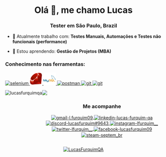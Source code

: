 <h1 align="center">Olá 👋, me chamo Lucas</h1>
<h3 align="center">Tester em São Paulo, Brazil</h3>

- 🔭 Atualmente trabalho com: **Testes Manuais, Automações e Testes não funcionais (performance)**

- 🌱 Estou aprendendo: **Gestão de Projetos (MBA)**

<h3 align="left">Conhecimento nas ferramentas:</h3>
<p align="left">
<a href="https://www.selenium.dev" target="_blank" rel="noreferrer"> <img src="https://raw.githubusercontent.com/detain/svg-logos/780f25886640cef088af994181646db2f6b1a3f8/svg/selenium-logo.svg" alt="selenium" width="40" height="40"/> </a>
<a href="https://www.ruby-lang.org/en/" target="_blank" rel="noreferrer"> <img src="https://raw.githubusercontent.com/devicons/devicon/master/icons/ruby/ruby-original.svg" alt="ruby" width="40" height="40"/> </a>
<a href="https://www.mysql.com/" target="_blank" rel="noreferrer"> <img src="https://raw.githubusercontent.com/devicons/devicon/master/icons/mysql/mysql-original-wordmark.svg" alt="mysql" width="40" height="40"/> </a>
<a href="https://postman.com" target="_blank" rel="noreferrer"> <img src="https://www.vectorlogo.zone/logos/getpostman/getpostman-icon.svg" alt="postman" width="40" height="40"/> </a>   
<a href="https://git-scm.com/" target="_blank" rel="noreferrer"> <img src="https://www.vectorlogo.zone/logos/git-scm/git-scm-icon.svg" alt="git" width="40" height="40"/> </a>
<a href="https://jmeter.apache.org//" target="_blank" rel="noreferrer"> <img src="https://jmeter.apache.org/images/jmeter_square.svg" alt="git" width="40" height="40"/> </a>
</p>



<img align="left" src="https://github-readme-stats.vercel.app/api?username=lucasfurquimqa&show_icons=true&locale=pt-br&theme=midnight-purple" alt="lucasfurquimqa" height="160"/>
<img src="https://github-readme-stats.vercel.app/api/top-langs/?username=lucasfurquimqa&layout=compact&langs_count=7&theme=midnight-purple&locale=pt-br" height="160" />


<h3 align="center">Me acompanhe</h3>
  <p align="center">
    <a href ="mailto:l.furquim09@gmail.com" target="_blank">
      <img align="center" src="https://img.shields.io/badge/-Gmail-%23333?style=for-the-badge&logo=gmail&logoColor=white" alt="gmail-l.furquim09" target="_blank" />
    </a>
    <a href="https://linkedin.com/in/lucas-furquim-qa" >
      <img align="center" src="https://img.shields.io/badge/LinkedIn-0077B5?style=for-the-badge&logo=linkedin&logoColor=white" alt="linkedin-lucas-furquim-qa" target="blank" />
    </a>
    <a href="https://discord.gg/Zsxwn5SQX5" >
      <img align="center" src="https://img.shields.io/badge/Discord-7289DA?style=for-the-badge&logo=discord&logoColor=white" alt="discord-lucasfurquim#9643" target="blank" />
    </a>
    <a href="https://instagram.com/lfurquim__" >
      <img align="center" src="https://img.shields.io/badge/Instagram-E4405F?style=for-the-badge&logo=instagram&logoColor=white" alt="instagram-lfurquim__" target="blank" />
    </a>
    <a href="https://twitter.com/lfurquim__" >
      <img align="center" src="https://img.shields.io/badge/Twitter-1DA1F2?style=for-the-badge&logo=twitter&logoColor=white" alt="twitter-lfurquim__" target="blank" />
    </a>
    <a href="https://fb.com/lucasfurquim09" >
      <img align="center" src="https://img.shields.io/badge/Facebook-1877F2?style=for-the-badge&logo=facebook&logoColor=white" alt="facebook-lucasfurquim09" target="blank" />
    </a>
    <a href ="https://steamcommunity.com/id/septem_br/" >
      <img align="center" src="https://img.shields.io/badge/Steam-000000?style=for-the-badge&logo=steam&logoColor=white" alt="steam-septem_br" target="_blank" />
    </a>
  </p>
  
##
  
<p align="center"> 
  <a href="https://github.com/LucasFurquimQA">
    <img src="https://img.shields.io/github/followers/pedropregnolato.svg?style=social&label=Follow&maxAge=2592000" alt="LucasFurquimQA" />
  </a> 
</p>
